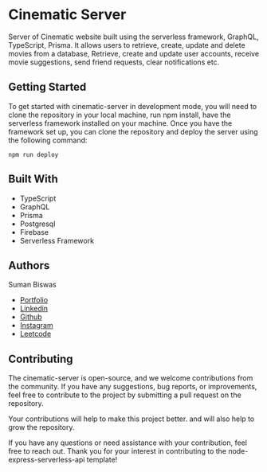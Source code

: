 # Cinematic Server

Server of Cinematic website built using the serverless framework, GraphQL, TypeScript, Prisma. It allows users to retrieve, create, update and delete movies from a database, Retrieve, create and update user accounts, receive movie suggestions, send friend requests, clear notifications etc.

## Getting Started

To get started with cinematic-server in development mode, you will need to clone the repository in your local machine, run npm install, have the serverless framework installed on your machine. Once you have the framework set up, you can clone the repository and deploy the server using the following command:

```shell
npm run deploy
```

## Built With

- TypeScript
- GraphQL
- Prisma
- Postgresql
- Firebase
- Serverless Framework

## Authors

Suman Biswas </br>

- [Portfolio](https://sumanbiswas.vercel.app/)
- [Linkedin](https://www.linkedin.com/in/sumanbiswas7)
- [Github](https://github.com/sumanbiswas7)
- [Instagram](https://www.instagram.com/sumanbiswas7)
- [Leetcode](https://leetcode.com/sumanbiswas7/)

## Contributing

The cinematic-server is open-source, and we welcome contributions from the community. If you have any suggestions, bug reports, or improvements, feel free to contribute to the project by submitting a pull request on the repository.

Your contributions will help to make this project better. and will also help to grow the repository.

If you have any questions or need assistance with your contribution, feel free to reach out.
Thank you for your interest in contributing to the node-express-serverless-api template!
